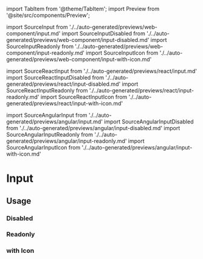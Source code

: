 <!--
SPDX-FileCopyrightText: 2022 Siemens AG

SPDX-License-Identifier: MIT
-->

import TabItem from '@theme/TabItem';
import Preview from '@site/src/components/Preview';

import SourceInput from './../auto-generated/previews/web-component/input.md'
import SourceInputDisabled from './../auto-generated/previews/web-component/input-disabled.md'
import SourceInputReadonly from './../auto-generated/previews/web-component/input-readonly.md'
import SourceInputIcon from './../auto-generated/previews/web-component/input-with-icon.md'

import SourceReactInput from './../auto-generated/previews/react/input.md'
import SourceReactInputDisabled from './../auto-generated/previews/react/input-disabled.md'
import SourceReactInputReadonly from './../auto-generated/previews/react/input-readonly.md'
import SourceReactInputIcon from './../auto-generated/previews/react/input-with-icon.md'

import SourceAngularInput from './../auto-generated/previews/angular/input.md'
import SourceAngularInputDisabled from './../auto-generated/previews/angular/input-disabled.md'
import SourceAngularInputReadonly from './../auto-generated/previews/angular/input-readonly.md'
import SourceAngularInputIcon from './../auto-generated/previews/angular/input-with-icon.md'

# Input

## Usage

<Preview name="input">
  <TabItem value="javascript">
    <SourceInput />
  </TabItem>
  <TabItem value="react">
    <SourceReactInput />
  </TabItem>
  <TabItem value="angular">
    <SourceAngularInput />
  </TabItem>
</Preview>

### Disabled

<Preview name="input-disabled">
  <TabItem value="javascript">
    <SourceInputDisabled />
  </TabItem>
  <TabItem value="react">
    <SourceReactInputDisabled />
  </TabItem>
  <TabItem value="angular">
    <SourceAngularInputDisabled />
  </TabItem>
</Preview>

### Readonly

<Preview name="input-readonly">
  <TabItem value="javascript">
    <SourceInputReadonly />
  </TabItem>
  <TabItem value="react">
    <SourceReactInputReadonly />
  </TabItem>
  <TabItem value="angular">
    <SourceAngularInputReadonly />
  </TabItem>
</Preview>

### with Icon

<Preview name="input-with-icon">
  <TabItem value="javascript">
    <SourceInputIcon />
  </TabItem>
  <TabItem value="react">
    <SourceReactInputIcon />
  </TabItem>
  <TabItem value="angular">
    <SourceAngularInputIcon />
  </TabItem>
</Preview>
